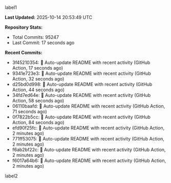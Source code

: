
label1 
<!-- ACTIVITY_START -->
**Last Updated:** 2025-10-14 20:53:49 UTC

**Repository Stats:**
- Total Commits: 95247
- Last Commit: 17 seconds ago

**Recent Commits:**
- 3f45210354: 🤖 Auto-update README with recent activity (GitHub Action, 17 seconds ago)
- 9341e723e3: 🤖 Auto-update README with recent activity (GitHub Action, 32 seconds ago)
- d25bd0d998: 🤖 Auto-update README with recent activity (GitHub Action, 44 seconds ago)
- 34fd7ed64e: 🤖 Auto-update README with recent activity (GitHub Action, 58 seconds ago)
- 06110baafd: 🤖 Auto-update README with recent activity (GitHub Action, 71 seconds ago)
- 0f7822b5cc: 🤖 Auto-update README with recent activity (GitHub Action, 84 seconds ago)
- efd90f25fc: 🤖 Auto-update README with recent activity (GitHub Action, 2 minutes ago)
- 771ff53075: 🤖 Auto-update README with recent activity (GitHub Action, 2 minutes ago)
- f6ab2bf22c: 🤖 Auto-update README with recent activity (GitHub Action, 2 minutes ago)
- f6017a64b6: 🤖 Auto-update README with recent activity (GitHub Action, 2 minutes ago)
<!-- ACTIVITY_END -->

label2

